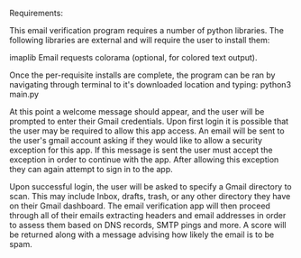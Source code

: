 Requirements:

This email verification program requires a number of python libraries. The following libraries are external and will require the user to install them:

imaplib
Email
requests
colorama (optional, for colored text output).

Once the per-requisite installs are complete, the program can be ran by navigating through terminal to it's downloaded location and typing: python3 main.py

At this point a welcome message should appear, and the user will be prompted to enter their Gmail credentials. Upon first login it is possible that the user may be required to allow this app access. An email will be sent to the user's gmail account asking if they would like to allow a security exception for this app. If this message is sent the user must accept the exception in order to continue with the app. After allowing this exception they can again attempt to sign in to the app.

Upon successful login, the user will be asked to specify a Gmail directory to scan. This may include Inbox, drafts, trash, or any other directory they have on their Gmail dashboard. The email verification app will then proceed through all of their emails extracting headers and email addresses in order to assess them based on DNS records, SMTP pings and more. A score will be returned along with a message advising how likely the email is to be spam.
